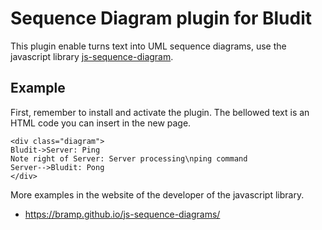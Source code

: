 # Sequence Diagram plugin for Bludit
This plugin enable turns text into UML sequence diagrams, use the javascript library [js-sequence-diagram](https://bramp.github.io/js-sequence-diagrams/).

## Example
First, remember to install and activate the plugin.
The bellowed text is an HTML code you can insert in the new page.

```
<div class="diagram">
Bludit->Server: Ping
Note right of Server: Server processing\nping command
Server-->Bludit: Pong
</div>
```

More examples in the website of the developer of the javascript library.
- https://bramp.github.io/js-sequence-diagrams/